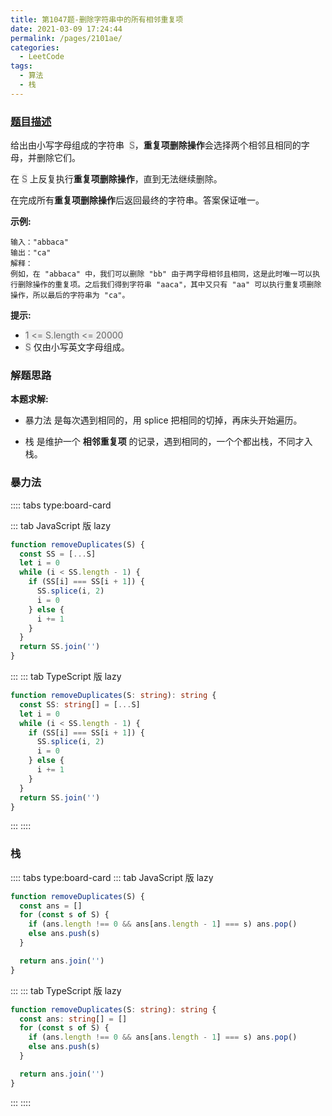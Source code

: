 ```yaml
---
title: 第1047题-删除字符串中的所有相邻重复项
date: 2021-03-09 17:24:44
permalink: /pages/2101ae/
categories:
  - LeetCode
tags:
  - 算法
  - 栈
---
```


### [题目描述](https://leetcode-cn.com/problems/remove-all-adjacent-duplicates-in-string/)

给出由小写字母组成的字符串  <span style="background: #eee; color: #666;">S</span>，**重复项删除操作**会选择两个相邻且相同的字母，并删除它们。

在 <span style="background: #eee; color: #666;">S</span> 上反复执行**重复项删除操作**，直到无法继续删除。

在完成所有**重复项删除操作**后返回最终的字符串。答案保证唯一。

<!-- more -->

**示例:**

```
输入："abbaca"
输出："ca"
解释：
例如，在 "abbaca" 中，我们可以删除 "bb" 由于两字母相邻且相同，这是此时唯一可以执行删除操作的重复项。之后我们得到字符串 "aaca"，其中又只有 "aa" 可以执行重复项删除操作，所以最后的字符串为 "ca"。
```

**提示:**

- <span style="background: #eee; color: #666;">1 <= S.length <= 20000</span>
- <span style="background: #eee; color: #666;">S</span> 仅由小写英文字母组成。

### 解题思路

**本题求解:**

- 暴力法 是每次遇到相同的，用 splice 把相同的切掉，再床头开始遍历。

- 栈 是维护一个 **相邻重复项** 的记录，遇到相同的，一个个都出栈，不同才入栈。

### 暴力法

:::: tabs type:board-card

::: tab JavaScript 版 lazy

```JavaScript
function removeDuplicates(S) {
  const SS = [...S]
  let i = 0
  while (i < SS.length - 1) {
    if (SS[i] === SS[i + 1]) {
      SS.splice(i, 2)
      i = 0
    } else {
      i += 1
    }
  }
  return SS.join('')
}
```

:::
::: tab TypeScript 版 lazy

```TypeScript
function removeDuplicates(S: string): string {
  const SS: string[] = [...S]
  let i = 0
  while (i < SS.length - 1) {
    if (SS[i] === SS[i + 1]) {
      SS.splice(i, 2)
      i = 0
    } else {
      i += 1
    }
  }
  return SS.join('')
}
```

:::
::::

### 栈

:::: tabs type:board-card
::: tab JavaScript 版 lazy

```JavaScript
function removeDuplicates(S) {
  const ans = []
  for (const s of S) {
    if (ans.length !== 0 && ans[ans.length - 1] === s) ans.pop()
    else ans.push(s)
  }

  return ans.join('')
}
```

:::
::: tab TypeScript 版 lazy

```TypeScript
function removeDuplicates(S: string): string {
  const ans: string[] = []
  for (const s of S) {
    if (ans.length !== 0 && ans[ans.length - 1] === s) ans.pop()
    else ans.push(s)
  }

  return ans.join('')
}
```

:::
::::
